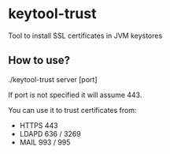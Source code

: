 # keytool-trust

Tool to install SSL certificates in JVM keystores

## How to use?
./keytool-trust server [port]

If port is not specified it will assume 443.

You can use it to trust certificates from:

* HTTPS 443
* LDAPD 636 / 3269
* MAIL 993 / 995
